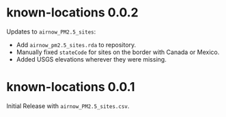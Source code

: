 
# known-locations 0.0.2

Updates to `airnow_PM2.5_sites`:

* Add `airnow_pm2.5_sites.rda` to repository.
* Manually fixed `stateCode` for sites on the border with Canada
or Mexico.
* Added USGS elevations wherever they were missing.

# known-locations 0.0.1

Initial Release with `airnow_PM2.5_sites.csv`.


